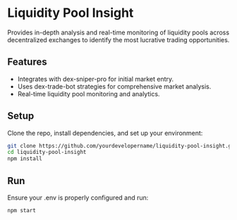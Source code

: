 # Liquidity Pool Insight

Provides in-depth analysis and real-time monitoring of liquidity pools across decentralized exchanges to identify the most lucrative trading opportunities.

## Features

- Integrates with dex-sniper-pro for initial market entry.
- Uses dex-trade-bot strategies for comprehensive market analysis.
- Real-time liquidity pool monitoring and analytics.

## Setup

Clone the repo, install dependencies, and set up your environment:

```bash
git clone https://github.com/yourdevelopername/liquidity-pool-insight.git
cd liquidity-pool-insight
npm install


```

## Run

Ensure your .env is properly configured and run:



```bash
npm start
